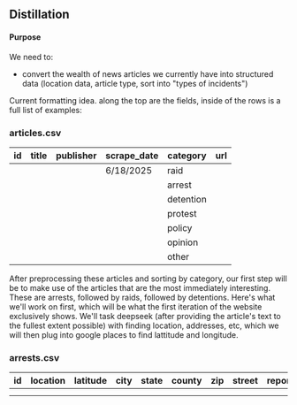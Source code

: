 ## Distillation

#### Purpose

We need to:

- convert the wealth of news articles we currently have into structured data (location data, article type, sort into "types of incidents")

Current formatting idea. along the top are the fields, inside of the rows is a full list of examples:

### articles.csv

| id | title | publisher | scrape_date | category  | url |
| -- | ----- | --------- | ----------- | --------- | --- |
|    |       |           | 6/18/2025   | raid      |     |
|    |       |           |             | arrest    |     |
|    |       |           |             | detention |     |
|    |       |           |             | protest   |     |
|    |       |           |             | policy    |     |
|    |       |           |             | opinion   |     |
|    |       |           |             | other     |     |

After preprocessing these articles and sorting by category, our first step will be to make use of the articles that are the most immediately interesting. These are arrests, followed by raids, followed by detentions. Here's what we'll work on first, which will be what the first iteration of the website exclusively shows. We'll task deepseek (after providing the article's text to the fullest extent possible) with finding location, addresses, etc, which we will then plug into google places to find lattitude and longitude.

### arrests.csv

| id | location | latitude | city | state | county | zip | street | reported_count | url |
| -- | -------- | -------- | ---- | ----- | ------ | --- | ------ | -------------- | --- |
|    |          |          |      |       |        |     |        |                |     |
|    |          |          |      |       |        |     |        |                |     |
